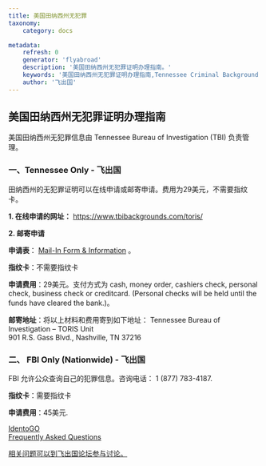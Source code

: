 ```yaml
---
title: 美国田纳西州无犯罪
taxonomy:
    category: docs

metadata:
    refresh: 0
    generator: 'flyabroad'
    description: '美国田纳西州无犯罪证明办理指南。'
    keywords: '美国田纳西州无犯罪证明办理指南,Tennessee Criminal Background Check'
    author: '飞出国'
---
```


## 美国田纳西州无犯罪证明办理指南  ##

美国田纳西州无犯罪信息由 Tennessee Bureau of Investigation (TBI) 负责管理。

### 一、Tennessee Only - 飞出国 ###

田纳西州的无犯罪证明可以在线申请或邮寄申请。费用为29美元，不需要指纹卡。

**1. 在线申请的网址：** https://www.tbibackgrounds.com/toris/

**2. 邮寄申请**


**申请表**： [Mail-In Form & Information](https://www.tn.gov/assets/entities/tbi/attachments/Mail-In%20Form%20%20Information.pdf) 。
  
**指纹卡**：不需要指纹卡

**申请费用**：29美元。支付方式为 cash, money order, cashiers check, personal check, business check or creditcard. (Personal checks will be held until the funds have cleared the bank.)。  

**邮寄地址**：将以上材料和费用寄到如下地址： 
Tennessee Bureau of Investigation – TORIS Unit  
901 R.S. Gass Blvd., Nashville, TN 37216 


### 二、 FBI Only (Nationwide)  - 飞出国 ###

FBI 允许公众查询自己的犯罪信息。咨询电话： 1 (877) 783-4187.

**指纹卡**：需要指纹卡

**申请费用**：45美元.

[IdentoGO](https://www.identogo.com/services/identity-history-check/fbi-history-check)  
[Frequently Asked Questions](https://www.tn.gov/assets/entities/tbi/attachments/Frequently%20Asked%20Questions.pdf)

[相关问题可以到飞出国论坛参与讨论。](http://bbs.fcgvisa.com/t/17558?target=_blank)